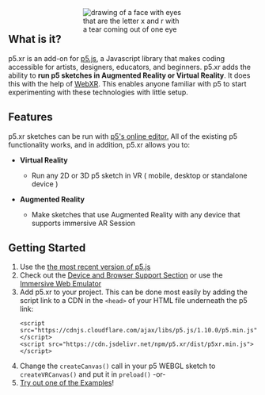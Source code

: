 <img src="https://github.com/stalgiag/p5.xr/raw/main/docs/assets/xr-tear.png" alt="drawing of a face with eyes that are the letter x and r with a tear coming out of one eye" style="max-width:40%; margin-left:30%; margin-bottom: -30px"/>

## What is it?

p5.xr is an add-on for [p5.js](https://p5js.org/), a Javascript library that makes coding accessible for artists, designers, educators, and beginners. p5.xr adds the ability to __run p5 sketches in Augmented Reality or Virtual Reality__. It does this with the help of [WebXR](https://www.w3.org/TR/webxr/). This enables anyone familiar with p5 to start experimenting with these technologies with little setup.


## Features

p5.xr sketches can be run with [p5's online editor.](https://editor.p5js.org/) All of the existing p5 functionality works, and in addition, p5.xr allows you to:
- __Virtual Reality__
  - Run any 2D or 3D p5 sketch in VR ( mobile, desktop or standalone device )

- __Augmented Reality__
  - Make sketches that use Augmented Reality with any device that supports immersive AR Session 

## Getting Started
1. Use the [the most recent version of p5.js](https://p5js.org/download/) 
2. Check out the [Device and Browser Support Section](https://stalgiag.github.io/p5.xr/#/device-support.html) or use the [Immersive Web Emulator](https://stalgiag.github.io/p5.xr/#/quick-start/emulator)
3. Add p5.xr to your project. This can be done most easily by adding the script link to a CDN in the `<head>` of your HTML file underneath the p5 link:
    ```
    <script src="https://cdnjs.cloudflare.com/ajax/libs/p5.js/1.10.0/p5.min.js"></script>
    <script src="https://cdn.jsdelivr.net/npm/p5.xr/dist/p5xr.min.js"></script>
    ```
4. Change the `createCanvas()` call in your p5 WEBGL sketch to `createVRCanvas()` and put it in `preload()` -or-
5. [Try out one of the Examples](https://stalgiag.github.io/p5.xr/#/quick-start/examples)!
